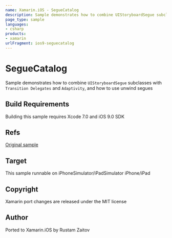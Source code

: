 ```yaml
---
name: Xamarin.iOS - SegueCatalog
description: Sample demonstrates how to combine UIStoryboardSegue subclasses with Transition Delegates and Adaptivity, and how to use unwind segues Build...
page_type: sample
languages:
- csharp
products:
- xamarin
urlFragment: ios9-seguecatalog
---
```

# SegueCatalog

Sample demonstrates how to combine `UIStoryboardSegue` subclasses with `Transition Delegates` and `Adaptivity`, and how to use unwind segues

## Build Requirements

Building this sample requires Xcode 7.0 and iOS 9.0 SDK

## Refs
[Original sample](https://developer.apple.com/library/prerelease/ios/samplecode/SegueCatalog/Introduction/Intro.html)

## Target
This sample runnable on iPhoneSimulator/iPadSimulator iPhone/iPad

## Copyright

Xamarin port changes are released under the MIT license

## Author 

Ported to Xamarin.iOS by Rustam Zaitov
